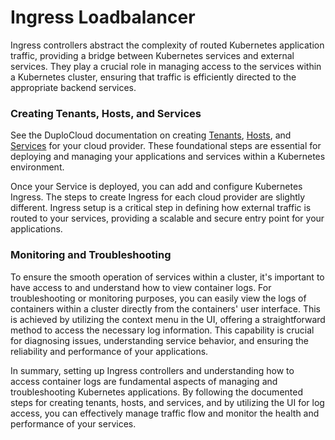 # Ingress Loadbalancer

Ingress controllers abstract the complexity of routed Kubernetes application traffic, providing a bridge between Kubernetes services and external services. They play a crucial role in managing access to the services within a Kubernetes cluster, ensuring that traffic is efficiently directed to the appropriate backend services.

### Creating Tenants, Hosts, and Services

See the DuploCloud documentation on creating [Tenants](../../welcome-to-duplocloud/application-focussed-interface/duplocloud-common-components/tenant.md), [Hosts](../../overview/use-cases/hosts-vms/), and [Services](../../welcome-to-duplocloud/application-focussed-interface/duplocloud-common-components/app-service-and-cloud-services.md) for your cloud provider. These foundational steps are essential for deploying and managing your applications and services within a Kubernetes environment.

Once your Service is deployed, you can add and configure Kubernetes Ingress. The steps to create Ingress for each cloud provider are slightly different. Ingress setup is a critical step in defining how external traffic is routed to your services, providing a scalable and secure entry point for your applications.

### Monitoring and Troubleshooting

To ensure the smooth operation of services within a cluster, it's important to have access to and understand how to view container logs. For troubleshooting or monitoring purposes, you can easily view the logs of containers within a cluster directly from the containers' user interface. This is achieved by utilizing the context menu in the UI, offering a straightforward method to access the necessary log information. This capability is crucial for diagnosing issues, understanding service behavior, and ensuring the reliability and performance of your applications.

In summary, setting up Ingress controllers and understanding how to access container logs are fundamental aspects of managing and troubleshooting Kubernetes applications. By following the documented steps for creating tenants, hosts, and services, and by utilizing the UI for log access, you can effectively manage traffic flow and monitor the health and performance of your services.
